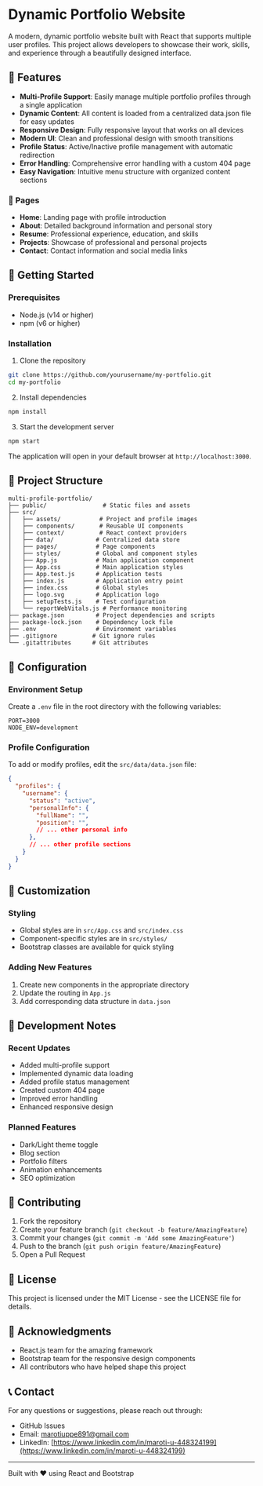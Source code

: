 # Dynamic Portfolio Website

A modern, dynamic portfolio website built with React that supports multiple user profiles. This project allows developers to showcase their work, skills, and experience through a beautifully designed interface.

## 🌟 Features

- **Multi-Profile Support**: Easily manage multiple portfolio profiles through a single application
- **Dynamic Content**: All content is loaded from a centralized data.json file for easy updates
- **Responsive Design**: Fully responsive layout that works on all devices
- **Modern UI**: Clean and professional design with smooth transitions
- **Profile Status**: Active/Inactive profile management with automatic redirection
- **Error Handling**: Comprehensive error handling with a custom 404 page
- **Easy Navigation**: Intuitive menu structure with organized content sections

### 📱 Pages
- **Home**: Landing page with profile introduction
- **About**: Detailed background information and personal story
- **Resume**: Professional experience, education, and skills
- **Projects**: Showcase of professional and personal projects
- **Contact**: Contact information and social media links

## 🚀 Getting Started

### Prerequisites
- Node.js (v14 or higher)
- npm (v6 or higher)

### Installation

1. Clone the repository
```bash
git clone https://github.com/yourusername/my-portfolio.git
cd my-portfolio
```

2. Install dependencies
```bash
npm install
```

3. Start the development server
```bash
npm start
```

The application will open in your default browser at `http://localhost:3000`.

## 📁 Project Structure

```
multi-profile-portfolio/
├── public/                # Static files and assets
├── src/
│   ├── assets/           # Project and profile images
│   ├── components/       # Reusable UI components
│   ├── context/          # React context providers
│   ├── data/            # Centralized data store
│   ├── pages/           # Page components
│   ├── styles/          # Global and component styles
│   ├── App.js           # Main application component
│   ├── App.css          # Main application styles
│   ├── App.test.js      # Application tests
│   ├── index.js         # Application entry point
│   ├── index.css        # Global styles
│   ├── logo.svg         # Application logo
│   ├── setupTests.js    # Test configuration
│   └── reportWebVitals.js # Performance monitoring
├── package.json         # Project dependencies and scripts
├── package-lock.json    # Dependency lock file
├── .env                 # Environment variables
├── .gitignore          # Git ignore rules
└── .gitattributes      # Git attributes
```

## 🔧 Configuration

### Environment Setup
Create a `.env` file in the root directory with the following variables:
```env
PORT=3000
NODE_ENV=development
```

### Profile Configuration
To add or modify profiles, edit the `src/data/data.json` file:

```json
{
  "profiles": {
    "username": {
      "status": "active",
      "personalInfo": {
        "fullName": "",
        "position": "",
        // ... other personal info
      },
      // ... other profile sections
    }
  }
}
```

## 🎨 Customization

### Styling
- Global styles are in `src/App.css` and `src/index.css`
- Component-specific styles are in `src/styles/`
- Bootstrap classes are available for quick styling

### Adding New Features
1. Create new components in the appropriate directory
2. Update the routing in `App.js`
3. Add corresponding data structure in `data.json`

## 📝 Development Notes

### Recent Updates
- Added multi-profile support
- Implemented dynamic data loading
- Added profile status management
- Created custom 404 page
- Improved error handling
- Enhanced responsive design

### Planned Features
- Dark/Light theme toggle
- Blog section
- Portfolio filters
- Animation enhancements
- SEO optimization

## 🤝 Contributing

1. Fork the repository
2. Create your feature branch (`git checkout -b feature/AmazingFeature`)
3. Commit your changes (`git commit -m 'Add some AmazingFeature'`)
4. Push to the branch (`git push origin feature/AmazingFeature`)
5. Open a Pull Request

## 📄 License

This project is licensed under the MIT License - see the LICENSE file for details.

## 🙏 Acknowledgments

- React.js team for the amazing framework
- Bootstrap team for the responsive design components
- All contributors who have helped shape this project

## 📞 Contact

For any questions or suggestions, please reach out through:
- GitHub Issues
- Email: [marotiuppe891@gmail.com](mailto:marotiuppe891@gmail.com)
- LinkedIn: [https://www.linkedin.com/in/maroti-u-448324199](https://www.linkedin.com/in/maroti-u-448324199)

---
Built with ❤️ using React and Bootstrap